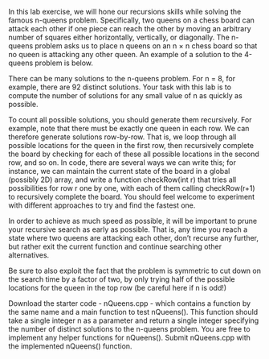 In this lab exercise, we will hone our recursions skills while solving the famous n-queens problem. Specifically, two queens on a chess board can attack each other if one piece can reach the other by moving an arbitrary number of squares either horizontally, vertically, or diagonally. The n-queens problem asks us to place n queens on an n × n chess board so that no queen is attacking any other queen. An example of a solution to the 4-queens problem is below.



There can be many solutions to the n-queens problem. For n = 8, for example, there are 92 distinct solutions. Your task with this lab is to compute the number of solutions for any small value of n as quickly as possible.

To count all possible solutions, you should generate them recursively. For example, note that there must be exactly one queen in each row. We can therefore generate solutions row-by-row. That is, we loop through all possible locations for the queen in the first row, then recursively complete the board by checking for each of these all possible locations in the second row, and so on. In code, there are several ways we can write this; for instance, we can maintain the current state of the board in a global (possibly 2D) array, and write a function checkRow(int r) that tries all possibilities for row r one by one, with each of them calling checkRow(r+1) to recursively complete the board. You should feel welcome to experiment with different approaches to try and find the fastest one.

In order to achieve as much speed as possible, it will be important to prune your recursive search as early as possible. That is, any time you reach a state where two queens are attacking each other, don’t recurse any further, but rather exit the current function and continue searching other alternatives.

Be sure to also exploit the fact that the problem is symmetric to cut down on the search time by a factor of two, by only trying half of the possible locations for the queen in the top row (be careful here if n is odd!)

Download the starter code - nQueens.cpp - which contains a function by the same name and a main function to test nQueens(). This function should take a single integer n as a parameter and return a single integer specifying the number of distinct solutions to the n-queens problem. You are free to implement any helper functions for nQueens(). Submit nQueens.cpp with the implemented nQueens() function.
